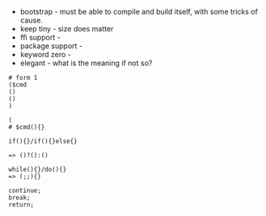 * bootstrap - must be able to compile and build itself, with some tricks of cause.
* keep tiny - size does matter
* ffi support -
* package support -
* keyword zero -
* elegant - what is the meaning if not so?

```
# form 1
($cmd
()
()
)

(
# $cmd(){}

if(){}/if(){}else{}

=> ()?():()

while(){}/do(){}
=> (;;){}

continue;
break;
return;


```
